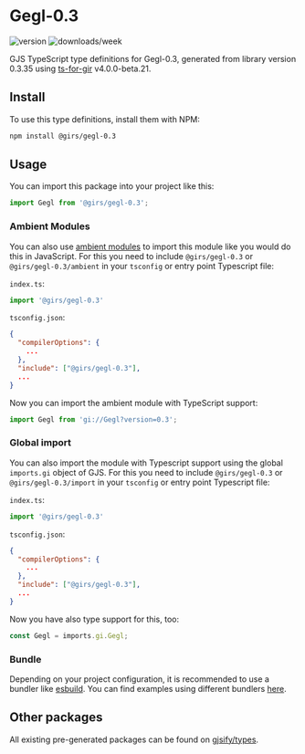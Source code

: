 
# Gegl-0.3

![version](https://img.shields.io/npm/v/@girs/gegl-0.3)
![downloads/week](https://img.shields.io/npm/dw/@girs/gegl-0.3)


GJS TypeScript type definitions for Gegl-0.3, generated from library version 0.3.35 using [ts-for-gir](https://github.com/gjsify/ts-for-gir) v4.0.0-beta.21.


## Install

To use this type definitions, install them with NPM:
```bash
npm install @girs/gegl-0.3
```

## Usage

You can import this package into your project like this:
```ts
import Gegl from '@girs/gegl-0.3';
```

### Ambient Modules

You can also use [ambient modules](https://github.com/gjsify/ts-for-gir/tree/main/packages/cli#ambient-modules) to import this module like you would do this in JavaScript.
For this you need to include `@girs/gegl-0.3` or `@girs/gegl-0.3/ambient` in your `tsconfig` or entry point Typescript file:

`index.ts`:
```ts
import '@girs/gegl-0.3'
```

`tsconfig.json`:
```json
{
  "compilerOptions": {
    ...
  },
  "include": ["@girs/gegl-0.3"],
  ...
}
```

Now you can import the ambient module with TypeScript support: 

```ts
import Gegl from 'gi://Gegl?version=0.3';
```

### Global import

You can also import the module with Typescript support using the global `imports.gi` object of GJS.
For this you need to include `@girs/gegl-0.3` or `@girs/gegl-0.3/import` in your `tsconfig` or entry point Typescript file:

`index.ts`:
```ts
import '@girs/gegl-0.3'
```

`tsconfig.json`:
```json
{
  "compilerOptions": {
    ...
  },
  "include": ["@girs/gegl-0.3"],
  ...
}
```

Now you have also type support for this, too:

```ts
const Gegl = imports.gi.Gegl;
```

### Bundle

Depending on your project configuration, it is recommended to use a bundler like [esbuild](https://esbuild.github.io/). You can find examples using different bundlers [here](https://github.com/gjsify/ts-for-gir/tree/main/examples).

## Other packages

All existing pre-generated packages can be found on [gjsify/types](https://github.com/gjsify/types).

